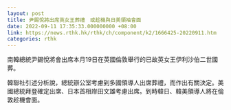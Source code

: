 ```yaml
---
layout: post
title: 尹錫悅將出席英女王葬禮　或趁機與日美領袖會面
date: 2022-09-11 17:35:33.000000000 +08:00
link: https://news.rthk.hk/rthk/ch/component/k2/1666425-20220911.htm
categories: rthk
---
```


南韓總統尹錫悅將會出席本月19日在英國倫敦舉行的已故英女王伊利沙伯二世國葬。

韓聯社引述分析說，總統辧公室考慮到多國領導人出席葬禮，而作出有關決定。美國總統拜登確定出席、日本首相岸田文雄考慮出席。到時韓日、韓美領導人將在倫敦趁機會面。
